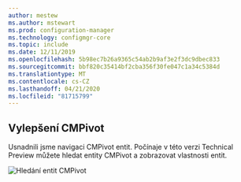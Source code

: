 ```yaml
---
author: mestew
ms.author: mstewart
ms.prod: configuration-manager
ms.technology: configmgr-core
ms.topic: include
ms.date: 12/11/2019
ms.openlocfilehash: 5b98ec7b26a9365c54ab2b9af3e2f3dc9dbec833
ms.sourcegitcommit: bbf820c35414bf2cba356f30fe047c1a34c5384d
ms.translationtype: MT
ms.contentlocale: cs-CZ
ms.lasthandoff: 04/21/2020
ms.locfileid: "81715799"
---
```

## <a name="improvements-to-cmpivot"></a>Vylepšení CMPivot

Usnadnili jsme navigaci CMPivot entit. Počínaje v této verzi Technical Preview můžete hledat entity CMPivot a zobrazovat vlastnosti entit.

![Hledání entit CMPivot](../../media/5870934-search-cmpivot-entities.png)

